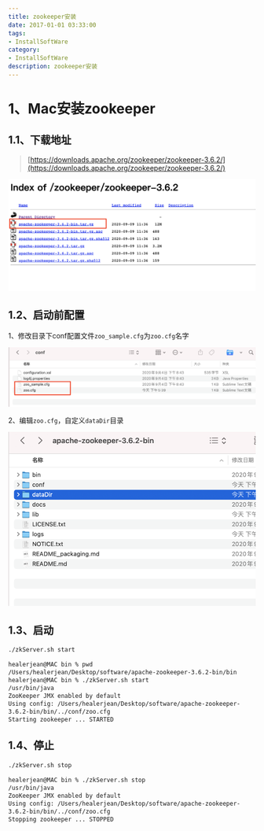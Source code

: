 ```yaml
---
title: zookeeper安装
date: 2017-01-01 03:33:00
tags: 
- InstallSoftWare
category: 
- InstallSoftWare
description: zookeeper安装
---
```




# 1、Mac安装zookeeper



## 1.1、下载地址

> [https://downloads.apache.org/zookeeper/zookeeper-3.6.2/](https://downloads.apache.org/zookeeper/zookeeper-3.6.2/)

![image-20210131175743203](https://raw.githubusercontent.com/HealerJean/HealerJean.github.io/master/blogImages/image-20210131175743203.png)

## 1.2、启动前配置

1、修改目录下conf配置文件`zoo_sample.cfg`为`zoo.cfg`名字



![image-20210131180038412](https://raw.githubusercontent.com/HealerJean/HealerJean.github.io/master/blogImages/image-20210131180038412.png)



2、编辑`zoo.cfg`，自定义`dataDir`目录

![image-20210131180224287](https://raw.githubusercontent.com/HealerJean/HealerJean.github.io/master/blogImages/image-20210131180224287.png)





## 1.3、启动

```
./zkServer.sh start
```

```
healerjean@MAC bin % pwd
/Users/healerjean/Desktop/software/apache-zookeeper-3.6.2-bin/bin
healerjean@MAC bin % ./zkServer.sh start
/usr/bin/java
ZooKeeper JMX enabled by default
Using config: /Users/healerjean/Desktop/software/apache-zookeeper-3.6.2-bin/bin/../conf/zoo.cfg
Starting zookeeper ... STARTED
```





## 1.4、停止

```
./zkServer.sh stop
```

```
healerjean@MAC bin % ./zkServer.sh stop
/usr/bin/java
ZooKeeper JMX enabled by default
Using config: /Users/healerjean/Desktop/software/apache-zookeeper-3.6.2-bin/bin/../conf/zoo.cfg
Stopping zookeeper ... STOPPED
```













